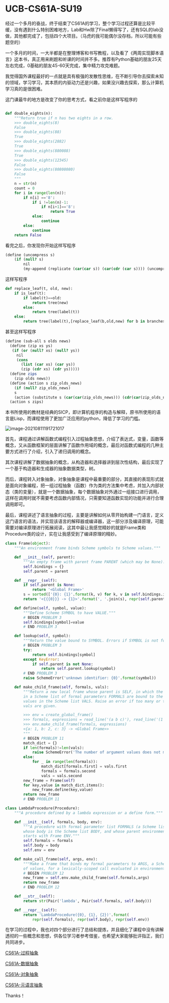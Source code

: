 # UCB-CS61A-SU19
经过一个多月的奋战，终于结束了CS61A的学习，整个学习过程还算是比较平缓，没有遇到什么特别困难地方，Lab和Hw除了Final懒得写了，还有SQL的lab没做，其他都完成了，包括四个大项目。（马虎的我可能偶尔没存档，所以可能有些题空的）

一个多月的时间，一大半都是在整理博客和书写教程，以及看了《两周实现脚本语言》这本书，真正用来刷题和听课的时间并不多。推荐有Python基础的朋友25天左右完成，0基础的朋友45-60天完成，集中精力攻克难题。

我觉得国外课程最好的一点就是具有极强的发散性思维，在不断引导你去探索未知的领域，学习学习，其本质的内驱动力还是兴趣，如果没兴趣去探索，那么计算机学习真的是很困难。

这门课最牛的地方是改变了你的思考方式，看之前你是这样写程序的

```python

def double_eights(n):
    """Return true if n has two eights in a row.
    >>> double_eights(8)
    False
    >>> double_eights(88)
    True
    >>> double_eights(2882)
    True
    >>> double_eights(880088)
    True
    >>> double_eights(12345)
    False
    >>> double_eights(80808080)
    False
    """
    n = str(n)
    count = 0
    for i in range(len(n)):
        if n[i] =='8':
            if i !=len(n)-1:
                if n[i+1]=='8':
                    return True
            else:
                continue
        else:
            continue
    return False
```

看完之后，你发现你开始这样写程序

```scheme
(define (uncompress s)
    (if (null? s)
        nil
        (my-append (replicate (car(car s)) (car(cdr (car s)))) (uncompress (cdr s)))
```

这样写程序

```python
def replace_leaf(t, old, new):
    if is_leaf(t):
        if label(t)==old:
            return tree(new)
        else:
            return tree(label(t))
    else:
        return tree(label(t),[replace_leaf(b,old,new) for b in branches(t)])
```

甚至这样写程序

```scheme
(define (sub-all s olds news)
  (define (zip xs ys)
   (if (or (null? xs) (null? ys))
     nil
     (cons
       (list (car xs) (car ys))
       (zip (cdr xs) (cdr ys)))))
  (define zips
    (zip olds news))
  (define (action s zip_olds_news)
    (if (null? zip_olds_news)
	s
	(action (substitute s (car(car(zip_olds_news))) (cdr(car(zip_olds_news)))) (cdr zip_olds_news))))
  (action s zips)
```

本书所使用的教材是经典的SICP，即计算机程序的构造与解释，原书所使用的语言是Lisp，而课程使用了更加广泛应用的python，降低了学习的门槛。

![image-20210811191721017](https://i.loli.net/2021/08/11/9CXOZgnys6KIhiD.png)

首先，课程通过讲解函数式编程引入过程抽象思想，介绍了表达式，变量，函数等概念，又从函数框架的层面讲解了函数作用域的概念，最后对函数式编程的几种主要方式进行了介绍，引入了递归调用的概念。

其次课程讲解了数据抽象的概念，从构造器和选择器讲到层次性结构，最后实现了一个基于构造器和生成器的抽象数据类型，树。

而后，课程转入对象抽象，对象抽象是课程中最重要的部分，其直接的表现形式就是面向对象编程，把一组过程抽象（函数）作为类的方法集中考虑，并加入内部状态（类的变量），就是一个数据抽象，每个数据抽象对外通过一组接口进行调用，这样在调用时就不需要考虑函数内部情况，只需要知道函数实现的功能并进行合理调用即可。

最后，课程讲述了语言抽象的过程，主要是讲解如何从零开始构建一门语言，定义这门语言的语法，并实现该语言的解释器或编译器，这一部分涉及编译原理，可能需要对编译原理进行拓展阅读，这其中最让我感觉精妙的就是Frame类和Procedure类的设计，实在让我感受到了编译原理的精妙。

```python
class Frame(object):
    """An environment frame binds Scheme symbols to Scheme values."""

    def __init__(self, parent):
        """An empty frame with parent frame PARENT (which may be None)."""
        self.bindings = {}
        self.parent = parent

    def __repr__(self):
        if self.parent is None:
            return '<Global Frame>'
        s = sorted(['{0}: {1}'.format(k, v) for k, v in self.bindings.items()])
        return '<{{{0}}} -> {1}>'.format(', '.join(s), repr(self.parent))

    def define(self, symbol, value):
        """Define Scheme SYMBOL to have VALUE."""
        # BEGIN PROBLEM 3
        self.bindings[symbol]=value
        # END PROBLEM 3

    def lookup(self, symbol):
        """Return the value bound to SYMBOL. Errors if SYMBOL is not found."""
        # BEGIN PROBLEM 3
        try:
            return self.bindings[symbol]
        except KeyError:
            if self.parent is not None:
                return self.parent.lookup(symbol)
        # END PROBLEM 3
        raise SchemeError('unknown identifier: {0}'.format(symbol))

    def make_child_frame(self, formals, vals):
        """Return a new local frame whose parent is SELF, in which the symbols
        in a Scheme list of formal parameters FORMALS are bound to the Scheme
        values in the Scheme list VALS. Raise an error if too many or too few
        vals are given.

        >>> env = create_global_frame()
        >>> formals, expressions = read_line('(a b c)'), read_line('(1 2 3)')
        >>> env.make_child_frame(formals, expressions)
        <{a: 1, b: 2, c: 3} -> <Global Frame>>
        """
        # BEGIN PROBLEM 11
        match_dict = {}
        if len(formals)!=len(vals):
            raise SchemeError('The number of argument values does not match')
        else:
            for _ in range(len(formals)):
                match_dict[formals.first] = vals.first
                formals = formals.second
                vals = vals.second
        new_frame = Frame(self)
        for key,value in match_dict.items():
            new_frame.define(key,value)
        return new_frame
        # END PROBLEM 11

```

```python
class LambdaProcedure(Procedure):
    """A procedure defined by a lambda expression or a define form."""

    def __init__(self, formals, body, env):
        """A procedure with formal parameter list FORMALS (a Scheme list),
        whose body is the Scheme list BODY, and whose parent environment
        starts with Frame ENV."""
        self.formals = formals
        self.body = body
        self.env = env

    def make_call_frame(self, args, env):
        """Make a frame that binds my formal parameters to ARGS, a Scheme list
        of values, for a lexically-scoped call evaluated in environment ENV."""
        # BEGIN PROBLEM 12
        new_frame = self.env.make_child_frame(self.formals,args)
        return new_frame
        # END PROBLEM 12

    def __str__(self):
        return str(Pair('lambda', Pair(self.formals, self.body)))

    def __repr__(self):
        return 'LambdaProcedure({0}, {1}, {2})'.format(
            repr(self.formals), repr(self.body), repr(self.env))
```

在学习的过程中，我也对四个部分进行了总结和提炼，并且细化了课程中没有讲解透彻的一些概念和思想，供各位学习者参考借鉴，也希望大家能够批评指正，我们共同进步。

[CS61A-过程抽象](Summary/CS61A-过程抽象.md)

[CS61A-数据抽象](Summary/CS61A-数据抽象.md)

[CS61A-对象抽象](Summary/CS61A-对象抽象.md)

[CS61A-元语言抽象](Summary/CS61A-元语言抽象.md)

Thanks！

